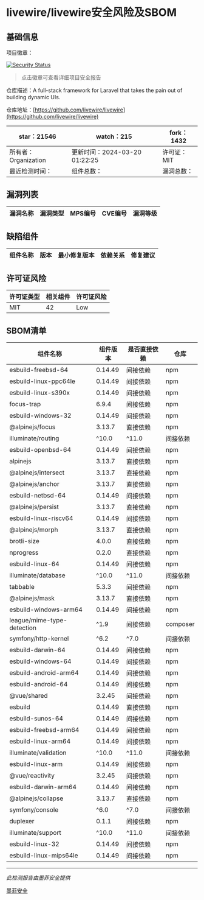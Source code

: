 # livewire/livewire安全风险及SBOM

## 基础信息

项目徽章：

[![Security Status](https://www.murphysec.com/platform3/v31/badge/1770162566412619776.svg)](https://www.murphysec.com/console/report/1692967165772980224/1770162566412619776)

> 点击徽章可查看详细项目安全报告

仓库描述：A full-stack framework for Laravel that takes the pain out of building dynamic UIs.

仓库地址：[https://github.com/livewire/livewire](https://github.com/livewire/livewire)

| star：21546 | watch：215 | fork：1432 |
| ----------- | -------------- | ------------ |
| 所有者：Organization | 更新时间：2024-03-20 01:22:25 | 许可证：MIT |
| 最近检测时间： | 组件总数： | 漏洞总数： |




## 漏洞列表

| 漏洞名称 | 漏洞类型 | MPS编号 | CVE编号 | 漏洞等级 |
| ------- | ------ | ------- | ------ | ----- |





## 缺陷组件

| 组件名称 | 版本 | 最小修复版本 | 依赖关系 | 修复建议 |
| -------- | ---- | ------------ | -------- | -------- |





## 许可证风险

| 许可证类型 | 相关组件 | 许可证风险 |
| ---------- | -------- | ---------- |
|MIT|42|Low|




## SBOM清单

| 组件名称 | 组件版本 | 是否直接依赖 | 仓库 |
| -------- | -------- | ------------ | ---- |
|esbuild-freebsd-64|0.14.49|间接依赖|npm|
|esbuild-linux-ppc64le|0.14.49|间接依赖|npm|
|esbuild-linux-s390x|0.14.49|间接依赖|npm|
|focus-trap|6.9.4|间接依赖|npm|
|esbuild-windows-32|0.14.49|间接依赖|npm|
|@alpinejs/focus|3.13.7|直接依赖|npm|
|illuminate/routing|^10.0|^11.0|间接依赖|composer|
|esbuild-openbsd-64|0.14.49|间接依赖|npm|
|alpinejs|3.13.7|直接依赖|npm|
|@alpinejs/intersect|3.13.7|直接依赖|npm|
|@alpinejs/anchor|3.13.7|直接依赖|npm|
|esbuild-netbsd-64|0.14.49|间接依赖|npm|
|@alpinejs/persist|3.13.7|直接依赖|npm|
|esbuild-linux-riscv64|0.14.49|间接依赖|npm|
|@alpinejs/morph|3.13.7|直接依赖|npm|
|brotli-size|4.0.0|直接依赖|npm|
|nprogress|0.2.0|直接依赖|npm|
|esbuild-linux-64|0.14.49|间接依赖|npm|
|illuminate/database|^10.0|^11.0|间接依赖|composer|
|tabbable|5.3.3|间接依赖|npm|
|@alpinejs/mask|3.13.7|直接依赖|npm|
|esbuild-windows-arm64|0.14.49|间接依赖|npm|
|league/mime-type-detection|^1.9|间接依赖|composer|
|symfony/http-kernel|^6.2|^7.0|间接依赖|composer|
|esbuild-darwin-64|0.14.49|间接依赖|npm|
|esbuild-windows-64|0.14.49|间接依赖|npm|
|esbuild-android-arm64|0.14.49|间接依赖|npm|
|esbuild-android-64|0.14.49|间接依赖|npm|
|@vue/shared|3.2.45|间接依赖|npm|
|esbuild|0.14.49|直接依赖|npm|
|esbuild-sunos-64|0.14.49|间接依赖|npm|
|esbuild-freebsd-arm64|0.14.49|间接依赖|npm|
|esbuild-linux-arm64|0.14.49|间接依赖|npm|
|illuminate/validation|^10.0|^11.0|间接依赖|composer|
|esbuild-linux-arm|0.14.49|间接依赖|npm|
|@vue/reactivity|3.2.45|间接依赖|npm|
|esbuild-darwin-arm64|0.14.49|间接依赖|npm|
|@alpinejs/collapse|3.13.7|直接依赖|npm|
|symfony/console|^6.0|^7.0|间接依赖|composer|
|duplexer|0.1.1|间接依赖|npm|
|illuminate/support|^10.0|^11.0|间接依赖|composer|
|esbuild-linux-32|0.14.49|间接依赖|npm|
|esbuild-linux-mips64le|0.14.49|间接依赖|npm|


------

*此检测报告由墨菲安全提供*

[墨菲安全](www.murphysec.com)